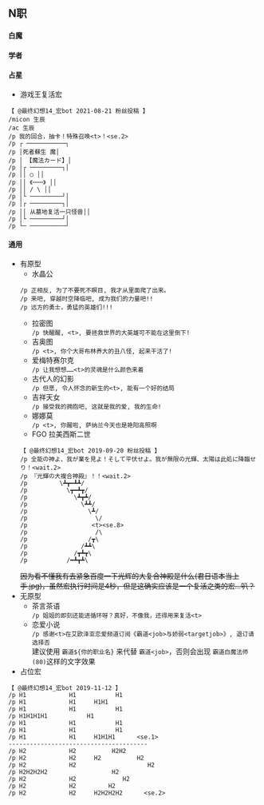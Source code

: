 ## N职
#### 白魔
#### 学者
#### 占星
+ 游戏王复活宏
```
【 @最终幻想14_宏bot 2021-08-21 粉丝投稿 】
/micon 生辰
/ac 生辰
/p 我的回合，抽卡！特殊召唤<t>！<se.2>
/p ┌ ───────────┐
/p │死者蘇生 魔│
/p │ 【魔法カード】│
/p │┌ ─────────┐│
/p ││ ○ ││
/p ││ 《───》 ││
/p ││ / \ ││
/p │└ ─────────┘│
/p │┌ ─────────┐│
/p ││ 从墓地复活一只怪兽││ 
/p │└ ─────────┘│
/p └─ ──────────┘
```
#### 通用
+ 有原型
    + 水晶公    
    ```
    /p 正相反, 为了不要死不瞑目, 我才从里面爬了出来。
    /p 来吧, 穿越时空降临吧, 成为我们的力量吧!!
    /p 远方的勇士，勇猛的英雄们!!!
    ```
    + 拉密图     
    `/p 快醒醒, <t>, 要拯救世界的大英雄可不能在这里倒下!`
    + 吉奥图     
    `/p <t>, 你个大哥布林养大的丑八怪, 起来干活了!`
    + 爱梅特赛尔克     
    `/p 让我想想……<t>的灵魂是什么颜色来着`
    + 古代人的幻影     
     `/p 但愿, 令人怀念的新生的<t>, 能有一个好的结局`    
    + 吉祥天女     
    `/p 接受我的拥抱吧, 这就是我的爱, 我的生命!`    
    + 娜娜莫    
    `/p <t>, 你醒啦, 萨纳兰今天也是艳阳高照啊`
    + FGO 拉美西斯二世
    ```
    【 @最终幻想14_宏bot 2019-09-20 粉丝投稿 】
    /p 全能の神よ、我が業を見よ！そして平伏せよ。我が無限の光輝、太陽は此処に降臨せり！<wait.2>
    /p 『光輝の大複合神殿』！！<wait.2>
    /p         \┻┳━┻┻/
    /p           \┳━┻┳/
    /p             \┻┳┻/
    /p               \┻┻/
    /p                 \┻/
    /p                   \/
    /p                  <t><se.8>
    /p                   /\
    /p                 /┳\
    /p               /┻┻\
    /p             /┳┻┳\
    /p           /━┻┳┻\
    ```
    ~~因为看不懂我有去紧急百度一下光辉的大复合神殿是什么(君日语本当上手.jpg)，虽然宏执行时间是4秒，但是这确实应该是一个复活之类的宏...叭？~~
+ 无原型
    + 茶言茶语    
    `/p 姐姐的即刻还能进循环呀？真好，不像我，还得用来复活<t>`
    + 恋爱小说    
    `/p 感谢<t>在艾欧泽亚恋爱频道订阅《霸道<job>与娇弱<targetjob>》, 退订请选择否`    
    建议使用 `霸道${你的职业名}` 来代替 `霸道<job>`，否则会出现 `霸道白魔法师(80)`这样的文字效果
+ 占位宏
```
【 @最终幻想14_宏bot 2019-11-12 】
/p H1            H1           H1
/p H1            H1     H1H1
/p H1            H1           H1
/p H1H1H1H1           H1
/p H1            H1           H1
/p H1            H1           H1
/p H1            H1     H1H1H1      <se.1> 
---------------------------------------
/p H2            H2          H2H2
/p H2            H2     H2          H2
/p H2            H2                    H2
/p H2H2H2H2                  H2
/p H2            H2             H2
/p H2            H2         H2
/p H2            H2     H2H2H2H2      <se.2>
```
